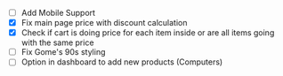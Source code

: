 - [ ] Add Mobile Support
- [x] Fix main page price with discount calculation
- [x] Check if cart is doing price for each item inside or are all items going with the same price
- [ ] Fix Gome's 90s styling
- [ ] Option in dashboard to add new products (Computers)